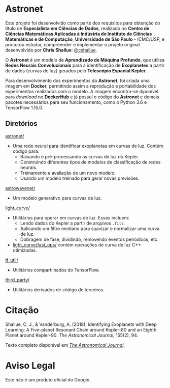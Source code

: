# Astronet

Este projeto foi desenvolvido como parte dos requisitos para obtenção do título de **Especialista em Ciências de Dados**, realizado no **Centro de Ciências Matemáticas Aplicadas à Indústria do Instituto de Ciências Matemáticas e de Computação**, **Universidade de São Paulo** - ICMC/USP, e procurou estudar, compreender e implementar o projeto original desenvolvido por **Chris Shallue**: [@cshallue](https://github.com/cshallue).

O **Astronet** é um modelo de **Aprendizado de Máquina Profundo**, que utiliza **Redes Neurais Convolucionais** para a identificação de **Exoplanetes** a partir de dados (curvas de luz) gerados pelo **Telescópio Espacial Kepler**.

Para desenvolvimento dos experimentos do **Astronet**, foi criada uma imagem em **Docker**, permitindo assim a reprodução e portabilidade dos experimentos realizados com o modelo. A imagem encontra-se diponível para *download* no [**DockerHub**](https://hub.docker.com/r/mdaudt/astronet-image) e já possuí o código do **Astronet** e demais pacotes necessários para seu funcionamento, como o Python 3.6 e TensorFlow 1.15.0.

## Diretórios

[astronet/](astronet/astronet/)

* Uma rede neural para identificar exoplanetas em curvas de luz. Contém código para:
  * Baixando e pré-processando as curvas de luz do Kepler.
  * Construindo diferentes tipos de modelos de classificação de redes neurais.
  * Treinamento e avaliação de um novo modelo.
  * Usando um modelo treinado para gerar novas previsões.

[astrowavenet/](astronet/astrowavenet/)

* Um modelo generativo para curvas de luz.

[light_curve/](astronet/light_curve)

* Utilitários para operar em curvas de luz. Esses incluem:
  * Lendo dados do Kepler a partir de arquivos `.fits`.
  * Aplicando um filtro mediano para suavizar e normalizar uma curva de luz.
  * Dobragem de fase, dividindo, removendo eventos periódicos, etc.
* [light_curve/fast_ops/](exoplanet-ml/light_curve/fast_ops) contém operações de curva de luz C++ otimizadas.

[tf_util/](astronet/tf_util)

* Utilitários compartilhados do TensorFlow.

[third_party/](astronet/third_party/)

* Utilitários derivados de código de terceiros.

# Citação

Shallue, C. J., & Vanderburg, A. (2018). Identifying Exoplanets with Deep
Learning: A Five-planet Resonant Chain around Kepler-80 and an Eighth Planet
around Kepler-90. *The Astronomical Journal*, 155(2), 94.

Texto completo disponível em [*The Astronomical Journal*](http://iopscience.iop.org/article/10.3847/1538-3881/aa9e09/meta).

# Aviso Legal

Este não é um produto oficial do Google.